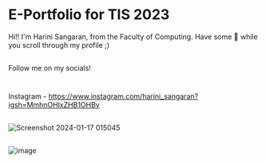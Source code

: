 # E-Portfolio for TIS 2023
Hi!! I'm Harini Sangaran, from the Faculty of Computing. Have some 🍿 while you scroll through my profile ;)
##
Follow me on my socials!
#
Instagram - https://www.instagram.com/harini_sangaran?igsh=MmhnOHlxZHB1OHBv 
##
![Screenshot 2024-01-17 015045](https://github.com/harinisangaran/E-Portfolio-TIS-02_2023/assets/147630493/aeaa0d67-d6c5-4a8a-be38-2c4a1a8f29d4)
##
![image](https://github.com/harinisangaran/E-Portfolio-TIS-02_2023/assets/147630493/240f6b40-7948-45ca-9ea8-b4156d1e48ad)
